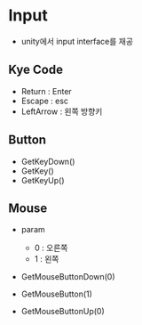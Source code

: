 # Input

- unity에서 input interface를 재공

## Kye Code
- Return : Enter
- Escape : esc
- LeftArrow : 왼쪽 방향키

## Button
- GetKeyDown()
- GetKey()
- GetKeyUp()

## Mouse
- param
    - 0 : 오른쪽
    - 1 : 왼쪽

- GetMouseButtonDown(0)
- GetMouseButton(1)
- GetMouseButtonUp(0)
